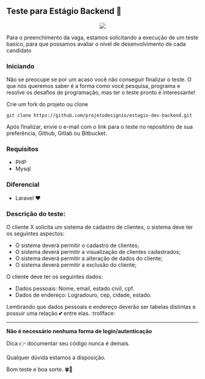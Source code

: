 ## Teste para Estágio Backend :metal:

<p align="center"><img src="http://i68.tinypic.com/4kusz9.png"></p>

Para o preenchimento da vaga, estamos solicitando a execução de um teste basico, para que possamos avaliar o nível de desenvolvimento de cada candidato

### Iniciando

Não se preocupe se por um acaso você não conseguir finalizar o teste. O que nós queremos saber é a forma como você pesquisa, programa e resolve os desafios de programação, mas ter o teste pronto é interessante!

Crie um fork do projeto ou clone
```
git clone https://github.com/projetodesignio/estagio-dev-backend.git

```
Após finalizar, envie o e-mail com o link para o teste no repositório de sua preferência, Github, Gitlab ou Bitbucket.

### Requisitos

* PHP
* Mysql

### Diferencial

* Laravel :heart:

### Descrição do teste:

O cliente X solicita um sistema de cadastro de clientes, o sistema deve ter os seguintes aspectos:

* O sistema deverá permitir o cadastro de clientes;
* O sistema deverá permitir a visualização de clientes cadastrados;
* O sistema deverá permitir a alteração de dados do cliente;
* O sistema deverá permitir a exclusão do cliente;

O cliente deve ter os seguintes dados:

* Dados pessoais: Nome, email, estado civil, cpf.
* Dados de endereço: Logradouro, cep, cidade, estado.

Lembrando que dados pessoais e endereço deverão ser tabelas distintas e possuir uma relação :two_hearts: entre elas. :trollface:

***

**Não é necessário nenhuma forma de login/autenticação**

Dica :point_right: documentar seu código nunca é demais.

Qualquer dúvida estamos a disposição.

Bom teste e boa sorte. :four_leaf_clover::pray:

